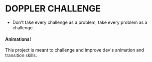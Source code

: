 DOPPLER CHALLENGE
==============

- Don't take every challenge as a problem, take every problem as a challenge.

#### Animations!
 
This project is meant to challenge and improve dev's animation and transition skills.
